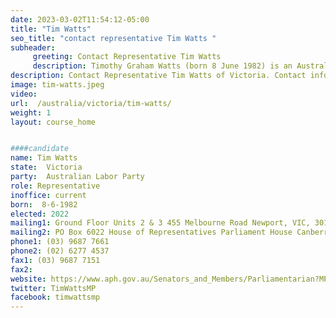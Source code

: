 ```yaml
---
date: 2023-03-02T11:54:12-05:00
title: "Tim Watts"
seo_title: "contact representative Tim Watts "
subheader:
     greeting: Contact Representative Tim Watts
     description: Timothy Graham Watts (born 8 June 1982) is an Australian politician. He is a member of the Australian Labor Party (ALP) and has been a member of the House of Representatives since the 2013 federal election, representing the Victorian seat of Gellibrand. Since 1 June 2022, Watts has served as Assistant Minister for Foreign Affairs in the ministry of Anthony Albanese.
description: Contact Representative Tim Watts of Victoria. Contact information for Tim Watts includes email address, phone number, and mailing address.
image: tim-watts.jpeg
video:
url:  /australia/victoria/tim-watts/
weight: 1
layout: course_home


####candidate
name: Tim Watts
state:	Victoria
party:	Australian Labor Party
role: Representative
inoffice: current
born:  8-6-1982
elected: 2022
mailing1: Ground Floor Units 2 & 3 455 Melbourne Road Newport, VIC, 3015
mailing2: PO Box 6022 House of Representatives Parliament House Canberra ACT 2600
phone1:	(03) 9687 7661
phone2: (02) 6277 4537
fax1: (03) 9687 7151
fax2:
website: https://www.aph.gov.au/Senators_and_Members/Parliamentarian?MPID=193430
twitter: TimWattsMP
facebook: timwattsmp
---
```

